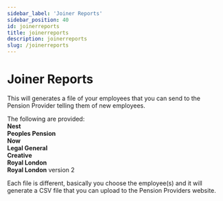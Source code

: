 ```yaml
---
sidebar_label: 'Joiner Reports'
sidebar_position: 40 
id: joinerreports
title: joinerreports
description: joinerreports
slug: /joinerreports
---
```


# Joiner Reports

This will generates a file of your employees that you can send to the Pension Provider telling them of new employees.

The following are provided:\
**Nest\
Peoples Pension\
Now\
Legal General\
Creative\
Royal London\
Royal London** version 2

Each file is different, basically you choose the employee(s) and it will generate a CSV file that you can upload to the Pension Providers website.